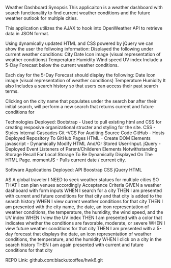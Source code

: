 Weather Dashboard Synopsis This applicaiton is a weather dashboard with search functionality to find current weather conditions and the future weather outlook for multiple cities. 

This application utilizes the AJAX to hook into OpenWeather API to retrieve data in JSON format. 

Using dynamically updated HTML and CSS powered by jQuery we can show the user the follwoing information: Displayed the following under current weather conditions: City Date Icon image (visual representation of weather conditions) Temperature Humidity Wind speed UV index Include a 5-Day Forecast below the current weather conditions. 

Each day for the 5-Day Forecast should display the following: Date Icon image (visual representation of weather conditions) Temperature Humidity It also Includes a search history so that users can access their past search terms. 

Clicking on the city name that populates under the search bar after their initial search, will perform a new search that returns current and future conditions for 

Technologies Deployed: 
Bootstrap - Used to pull existing html and CSS for creating resposive organizational structer and styling for the site. 
CSS - Styles Internal Cascades 
Git -VCS For Auditing Source Code 
GitHub - Hosts Deployed Repository To GitHub Pages 
HTML - Create DOM Elements javascript - Dynamically Modify HTML And/Or Stored User-Input. 
jQuery - Deployed Event Listeners of Parent/Childeren Elements Notwithstanding Storage Recall For Local Storage To Be Dynamically Displayed On The HTML Page. 
momentJS - Pulls current date / current city. 

Software Applications Deployed: API Boostrap CSS jQuery HTML 


AS A global traveler I NEED to seek weather statues for multiple cities 
SO THAT I can plan venues accordingly Acceptance Criteria GIVEN a weather dashboard with form inputs 
WHEN I search for a city 
THEN I am presented with current and future conditions for that city and that city is added to the search history 
WHEN I view current weather conditions for that city 
THEN I am presented with the city name, the date, an icon representation of weather conditions, the temperature, the humidity, the wind speed, and the UV index 
WHEN I view the UV index 
THEN I am presented with a color that indicates whether the conditions are favorable, moderate, or severe 
WHEN I view future weather conditions for that city 
THEN I am presented with a 5-day forecast that displays the date, an icon representation of weather conditions, the temperature, and the humidity 
WHEN I click on a city in the search history 
THEN I am again presented with current and future conditions for that city 


REPO Link: github.com:blackutcoffee/hwk6.git

